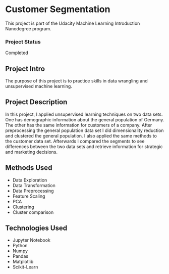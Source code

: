  # Customer Segmentation
This project is part of the Udacity Machine Learning Introduction Nanodegree program.

### Project Status
Completed

## Project Intro
The purpose of this project is to practice skills in data wrangling and unsupervised machine learning.

## Project Description
In this project, I applied unsupervised learning techniques on two data sets. One has demographic information about the general population of Germany. The other has the same information for customers of a company. After preprocessing the general population data set I did dimensionality reduction and clustered the general population. I also applied the same methods to the customer data set. Afterwards I compared the segments to see differences between the two data sets and retrieve information for strategic and marketing decisions. 

## Methods Used
- Data Exploration
- Data Transformation
- Data Preprocessing
- Feature Scaling
- PCA
- Clustering
- Cluster comparison

## Technologies Used
- Jupyter Notebook
- Python
- Numpy
- Pandas
- Matplotlib
- Scikit-Learn
